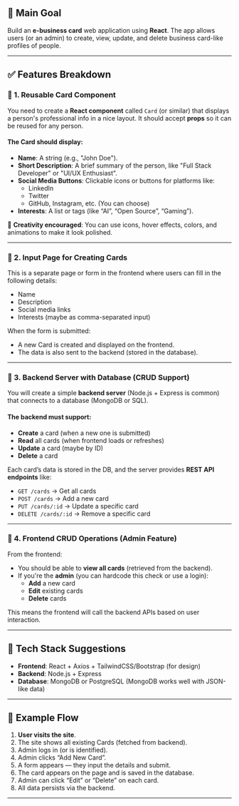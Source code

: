 
## 💼 **Main Goal**
Build an **e-business card** web application using **React**. The app allows users (or an admin) to create, view, update, and delete business card-like profiles of people.

---

## ✅ **Features Breakdown**

### 🔹 1. **Reusable Card Component**

You need to create a **React component** called `Card` (or similar) that displays a person's professional info in a nice layout. It should accept **props** so it can be reused for any person.

#### The Card should display:
- **Name**: A string (e.g., "John Doe").
- **Short Description**: A brief summary of the person, like "Full Stack Developer" or "UI/UX Enthusiast".
- **Social Media Buttons**: Clickable icons or buttons for platforms like:
  - LinkedIn
  - Twitter
  - GitHub, Instagram, etc. (You can choose)
- **Interests**: A list or tags (like “AI”, “Open Source”, “Gaming”).

🎨 **Creativity encouraged**: You can use icons, hover effects, colors, and animations to make it look polished.

---

### 🔹 2. **Input Page for Creating Cards**

This is a separate page or form in the frontend where users can fill in the following details:
- Name
- Description
- Social media links
- Interests (maybe as comma-separated input)

When the form is submitted:
- A new Card is created and displayed on the frontend.
- The data is also sent to the backend (stored in the database).

---

### 🔹 3. **Backend Server with Database (CRUD Support)**

You will create a simple **backend server** (Node.js + Express is common) that connects to a database (MongoDB or SQL).

#### The backend must support:
- **Create** a card (when a new one is submitted)
- **Read** all cards (when frontend loads or refreshes)
- **Update** a card (maybe by ID)
- **Delete** a card

Each card’s data is stored in the DB, and the server provides **REST API endpoints** like:
- `GET /cards` → Get all cards
- `POST /cards` → Add a new card
- `PUT /cards/:id` → Update a specific card
- `DELETE /cards/:id` → Remove a specific card

---

### 🔹 4. **Frontend CRUD Operations (Admin Feature)**

From the frontend:
- You should be able to **view all cards** (retrieved from the backend).
- If you're the **admin** (you can hardcode this check or use a login):
  - **Add** a new card
  - **Edit** existing cards
  - **Delete** cards

This means the frontend will call the backend APIs based on user interaction.

---

## 🧠 Tech Stack Suggestions

- **Frontend**: React + Axios + TailwindCSS/Bootstrap (for design)
- **Backend**: Node.js + Express
- **Database**: MongoDB or PostgreSQL (MongoDB works well with JSON-like data)

---

## 📝 Example Flow

1. **User visits the site**.
2. The site shows all existing Cards (fetched from backend).
3. Admin logs in (or is identified).
4. Admin clicks “Add New Card”.
5. A form appears — they input the details and submit.
6. The card appears on the page and is saved in the database.
7. Admin can click “Edit” or “Delete” on each card.
8. All data persists via the backend.

---
